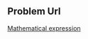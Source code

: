 ## Problem Url
[Mathematical expression](https://codeforces.com/group/MWSDmqGsZm/contest/219158/problem/X)